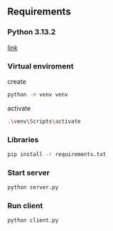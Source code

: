 
## Requirements

### Python 3.13.2 
[link](https://www.python.org/downloads/release/python-3132/)

### Virtual enviroment
create
```bash  
python -m venv venv
``` 
activate
```bash  
.\venv\Scripts\activate
```

### Libraries
```bash
pip install -r requirements.txt
```
### Start server
```bash
python server.py
```
### Run client
```bash
python client.py
```
